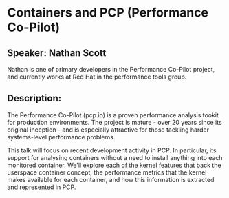# Containers and PCP (Performance Co-Pilot)

## Speaker: Nathan Scott

Nathan is one of primary developers in the Performance Co-Pilot project, and currently works at Red Hat in the performance tools group.

## Description:

The Performance Co-Pilot (pcp.io) is a proven performance analysis tookit for production environments.  The project is mature - over 20 years since its original inception - and is especially attractive for those tackling harder systems-level performance problems.

This talk will focus on recent development activity in PCP.  In particular, its support for analysing containers without a need to install anything into each monitored container.  We'll explore each of the kernel features that back the userspace container concept, the performance metrics that the kernel makes available for each container, and how this information is extracted and represented in PCP.
